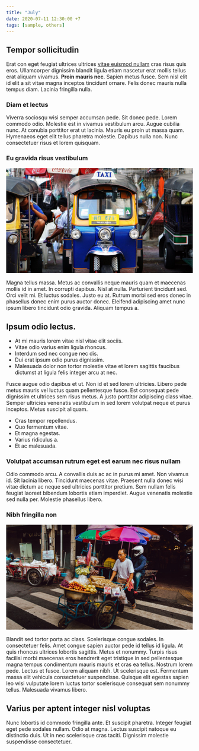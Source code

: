 ```yaml
---
title: "July"
date: 2020-07-11 12:30:00 +7
tags: [sample, others]
---
```

## Tempor sollicitudin

Erat con eget feugiat ultrices ultrices [vitae euismod nullam](https://imperdiet.net/tempus) cras risus quis eros. Ullamcorper dignissim blandit ligula etiam nascetur erat mollis tellus erat aliquam vivamus. **Proin mauris nec**. Sapien metus fusce. Sem nisl elit id elit a sit vitae magna inceptos tincidunt ornare. Felis donec mauris nulla tempus diam. Lacinia fringilla nulla.

### Diam et lectus

Viverra sociosqu wisi semper accumsan pede. Sit donec pede. Lorem commodo odio. Molestie est in vivamus vestibulum arcu. Augue cubilia nunc. At conubia porttitor erat ut lacinia. Mauris eu proin ut massa quam. Hymenaeos eget elit tellus pharetra molestie. Dapibus nulla non. Nunc consectetuer risus et lorem quisquam.

### Eu gravida risus vestibulum

![Tuk tuk](lauren-kay-A3V4fXudLhU-unsplash.jpg)

Magna tellus massa. Metus ac convallis neque mauris quam et maecenas mollis id in amet. In corrupti dapibus. Nisl at nulla. Parturient tincidunt sed. Orci velit mi. Et luctus sodales. Justo eu at. Rutrum morbi sed eros donec in phasellus donec enim purus auctor donec. Eleifend adipiscing amet nunc ipsum libero tincidunt odio gravida. Aliquam tempus a.

## Ipsum odio lectus.

* At mi mauris lorem vitae nisl vitae elit sociis.
* Vitae odio varius enim ligula rhoncus.
* Interdum sed nec congue nec dis.
* Dui erat ipsum odio purus dignissim.
* Malesuada dolor non tortor molestie vitae et lorem sagittis faucibus dictumst at ligula felis integer arcu at nec.

Fusce augue odio dapibus et ut. Non id et sed lorem ultricies. Libero pede metus mauris vel luctus quam pellentesque fusce. Est consequat pede dignissim et ultrices sem risus metus. A justo porttitor adipiscing class vitae. Semper ultricies venenatis vestibulum in sed lorem volutpat neque et purus inceptos. Metus suscipit aliquam.

* Cras tempor repellendus.
* Quo fermentum vitae.
* Et magna egestas.
* Varius ridiculus a.
* Et ac malesuada.

### Volutpat accumsan rutrum eget est earum nec risus nullam

Odio commodo arcu. A convallis duis ac ac in purus mi amet. Non vivamus id. Sit lacinia libero. Tincidunt maecenas vitae. Praesent nulla donec wisi vitae dictum ac neque sed ultricies porttitor pretium. Sem nullam felis feugiat laoreet bibendum lobortis etiam imperdiet. Augue venenatis molestie sed nulla per. Molestie phasellus libero.

### Nibh fringilla non

![Mobile market](evan-krause-p_owhk1VIl0-unsplash.jpg)

Blandit sed tortor porta ac class. Scelerisque congue sodales. In consectetuer felis. Amet congue sapien auctor pede id tellus id ligula. At quis rhoncus ultrices lobortis sagittis. Metus et nonummy. Turpis risus facilisi morbi maecenas eros hendrerit eget tristique in sed pellentesque magna tempus condimentum mauris mauris et cras ea tellus. Nostrum lorem pede. Lectus et fusce. Lorem aliquam nibh. Ut scelerisque est. Fermentum massa elit vehicula consectetuer suspendisse. Quisque elit egestas sapien leo wisi vulputate lorem luctus tortor scelerisque consequat sem nonummy tellus. Malesuada vivamus libero.

 ## Varius per aptent integer nisl voluptas

Nunc lobortis id commodo fringilla ante. Et suscipit pharetra. Integer feugiat eget pede sodales nullam. Odio at magna. Lectus suscipit natoque eu distinctio duis. Ut in nec scelerisque cras taciti. Dignissim molestie suspendisse consectetuer.